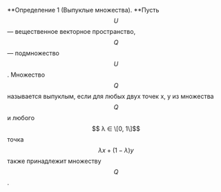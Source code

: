 **Определение 1 \(Выпуклые множества\). **Пусть $$U$$ — вещественное векторное пространство, $$Q$$ — подмножество $$U$$. Множество $$Q$$ называется выпуклым, если для любых двух точек x, y из множества $$Q$$ и любого $$ λ ∈ \[0, 1\]$$ точка $$λx + (1 − λ)y$$ также принадлежит множеству $$Q$$.



